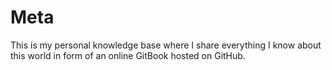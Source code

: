 # Meta

This is my personal knowledge base where I share everything I know about this world in form of an online GitBook hosted on GitHub.

